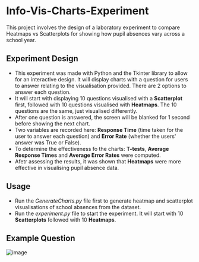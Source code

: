 # Info-Vis-Charts-Experiment

This project involves the design of a laboratory experiment to compare Heatmaps vs Scatterplots for showing how pupil absences vary across a school year. 

## Experiment Design
- This experiment was made with Python and the Tkinter library to allow for an interactive design. It will display charts with a question for users to answer relating to the visualisation provided. There are 2 options to answer each question.
- It will start with displaying 10 questions visualised with a **Scatterplot** first, followed with 10 questions visualised with **Heatmaps**. The 10 questions are the same, just visualised differently.
- After one question is answered, the screen will be blanked for 1 second before showing the next chart.
- Two variables are recorded here: **Response Time** (time taken for the user to answer each question) and **Error Rate** (whether the users' answer was True or False).
- To determine the effectiveness fo the charts: **T-tests**, **Average Response Times** and **Average Error Rates** were computed.
- Afetr assessing the results, it was shown that **Heatmaps** were more effective in visualising pupil absence data.

## Usage
- Run the _GenerateCharts.py_ file first to generate heatmap and scatterplot visualisations of school absences from the dataset.
- Run the _experiment.py_ file to start the experiment. It will start with 10 **Scatterplots** followed with 10 **Heatmaps**.

## Example Question
![image](https://github.com/user-attachments/assets/6055c69e-22ea-4a2b-843c-bce2e2d179cc)
